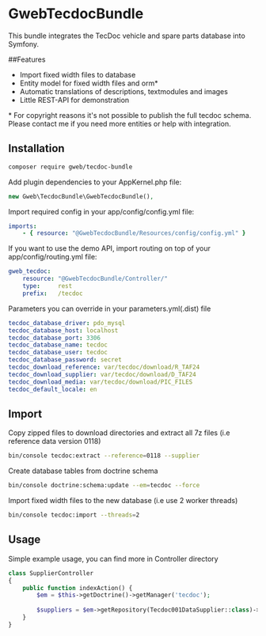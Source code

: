 
# GwebTecdocBundle

This bundle integrates the TecDoc vehicle and spare parts database into Symfony.

##Features

 * Import fixed width files to database
 * Entity model for fixed width files and orm*
 * Automatic translations of descriptions, textmodules and images
 * Little REST-API for demonstration
 
 \* For copyright reasons it's not possible to publish the full tecdoc schema. Please contact me if you need more entities or help with integration.

## Installation

```sh
composer require gweb/tecdoc-bundle
```

Add plugin dependencies to your AppKernel.php file:
```php
new Gweb\TecdocBundle\GwebTecdocBundle(),
```

Import required config in your app/config/config.yml file:
```yaml
imports:
    - { resource: "@GwebTecdocBundle/Resources/config/config.yml" }
```

If you want to use the demo API, import routing on top of your app/config/routing.yml file:
```yaml
gweb_tecdoc:
    resource: "@GwebTecdocBundle/Controller/"
    type:     rest
    prefix:   /tecdoc

```

Parameters you can override in your parameters.yml(.dist) file
```yaml
tecdoc_database_driver: pdo_mysql
tecdoc_database_host: localhost
tecdoc_database_port: 3306
tecdoc_database_name: tecdoc
tecdoc_database_user: tecdoc
tecdoc_database_password: secret
tecdoc_download_reference: var/tecdoc/download/R_TAF24
tecdoc_download_supplier: var/tecdoc/download/D_TAF24
tecdoc_download_media: var/tecdoc/download/PIC_FILES
tecdoc_default_locale: en
```

## Import

Copy zipped files to download directories and
extract all 7z files (i.e reference data version 0118)
```sh
bin/console tecdoc:extract --reference=0118 --supplier
```

Create database tables from doctrine schema
```sh
bin/console doctrine:schema:update --em=tecdoc --force
```

Import fixed width files to the new database (i.e use 2 worker threads)
```sh
bin/console tecdoc:import --threads=2
```

## Usage
Simple example usage, you can find more in Controller directory

```php
class SupplierController
{
    public function indexAction() {
        $em = $this->getDoctrine()->getManager('tecdoc');
    
        $suppliers = $em->getRepository(Tecdoc001DataSupplier::class)->findAll();
    }
}
```
